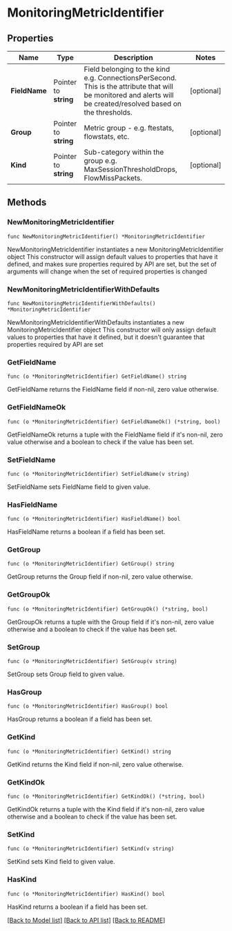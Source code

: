 # MonitoringMetricIdentifier

## Properties

Name | Type | Description | Notes
------------ | ------------- | ------------- | -------------
**FieldName** | Pointer to **string** | Field belonging to the kind e.g. ConnectionsPerSecond. This is the attribute that will be monitored and alerts will be created/resolved based on the thresholds. | [optional] 
**Group** | Pointer to **string** | Metric group - e.g. ftestats, flowstats, etc. | [optional] 
**Kind** | Pointer to **string** | Sub-category within the group e.g. MaxSessionThresholdDrops, FlowMissPackets. | [optional] 

## Methods

### NewMonitoringMetricIdentifier

`func NewMonitoringMetricIdentifier() *MonitoringMetricIdentifier`

NewMonitoringMetricIdentifier instantiates a new MonitoringMetricIdentifier object
This constructor will assign default values to properties that have it defined,
and makes sure properties required by API are set, but the set of arguments
will change when the set of required properties is changed

### NewMonitoringMetricIdentifierWithDefaults

`func NewMonitoringMetricIdentifierWithDefaults() *MonitoringMetricIdentifier`

NewMonitoringMetricIdentifierWithDefaults instantiates a new MonitoringMetricIdentifier object
This constructor will only assign default values to properties that have it defined,
but it doesn't guarantee that properties required by API are set

### GetFieldName

`func (o *MonitoringMetricIdentifier) GetFieldName() string`

GetFieldName returns the FieldName field if non-nil, zero value otherwise.

### GetFieldNameOk

`func (o *MonitoringMetricIdentifier) GetFieldNameOk() (*string, bool)`

GetFieldNameOk returns a tuple with the FieldName field if it's non-nil, zero value otherwise
and a boolean to check if the value has been set.

### SetFieldName

`func (o *MonitoringMetricIdentifier) SetFieldName(v string)`

SetFieldName sets FieldName field to given value.

### HasFieldName

`func (o *MonitoringMetricIdentifier) HasFieldName() bool`

HasFieldName returns a boolean if a field has been set.

### GetGroup

`func (o *MonitoringMetricIdentifier) GetGroup() string`

GetGroup returns the Group field if non-nil, zero value otherwise.

### GetGroupOk

`func (o *MonitoringMetricIdentifier) GetGroupOk() (*string, bool)`

GetGroupOk returns a tuple with the Group field if it's non-nil, zero value otherwise
and a boolean to check if the value has been set.

### SetGroup

`func (o *MonitoringMetricIdentifier) SetGroup(v string)`

SetGroup sets Group field to given value.

### HasGroup

`func (o *MonitoringMetricIdentifier) HasGroup() bool`

HasGroup returns a boolean if a field has been set.

### GetKind

`func (o *MonitoringMetricIdentifier) GetKind() string`

GetKind returns the Kind field if non-nil, zero value otherwise.

### GetKindOk

`func (o *MonitoringMetricIdentifier) GetKindOk() (*string, bool)`

GetKindOk returns a tuple with the Kind field if it's non-nil, zero value otherwise
and a boolean to check if the value has been set.

### SetKind

`func (o *MonitoringMetricIdentifier) SetKind(v string)`

SetKind sets Kind field to given value.

### HasKind

`func (o *MonitoringMetricIdentifier) HasKind() bool`

HasKind returns a boolean if a field has been set.


[[Back to Model list]](../README.md#documentation-for-models) [[Back to API list]](../README.md#documentation-for-api-endpoints) [[Back to README]](../README.md)


